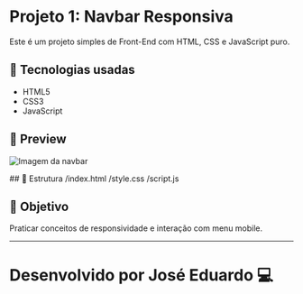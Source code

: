 
# Projeto 1: Navbar Responsiva

Este é um projeto simples de Front-End com HTML, CSS e JavaScript puro.

## 🔧 Tecnologias usadas

- HTML5
- CSS3
- JavaScript

## 📸 Preview

![Imagem da navbar](exemplo.png)

## 📁 Estrutura
/index.html
/style.css
/script.js
## 📌 Objetivo

Praticar conceitos de responsividade e interação com menu mobile.

---

Desenvolvido por José Eduardo 💻
=======


